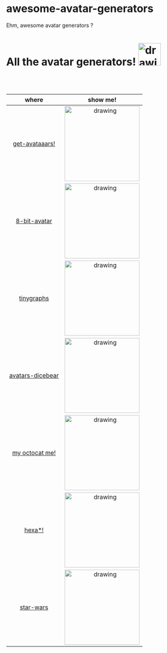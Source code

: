 # awesome-avatar-generators
Ehm, awesome avatar generators ? 


# All the avatar generators! <img src='https://blog.beeminder.com/wp-content/uploads/2018/03/all-the-things.png'  alt="drawing" width="60"/>

<br>
<br>

 where                |    show me!  | 
|:-------------------:|:------------------:|
[get-avataaars!](https://getavataaars.com/) |<img src='https://avataaars.io/?avatarStyle=Circle&topType=WinterHat1&accessoriesType=Kurt&hatColor=PastelBlue&facialHairType=Blank&clotheType=ShirtCrewNeck&clotheColor=Blue02&eyeType=Close&eyebrowType=RaisedExcited&mouthType=Default&skinColor=DarkBrown'  alt="drawing" width="200"/>
[8-bit-avatar](https://steemit.com/steemit/@williambanks/8bit-avatar-this-is-fun-and-brilliant) |<img src='https://steemitimages.com/640x0/http://eightbitavatar.herokuapp.com/?id=WilliamBanks&s=male&size=400'  alt="drawing" width="200"/>
[tinygraphs](http://www.tinygraphs.com/) |<img src='https://www.tinygraphs.com/labs/isogrids/hexa/helloworld?theme=heatwave&numcolors=4'  alt="drawing" width="200"/>
[avatars-dicebear](https://avatars.dicebear.com/) |<img src='https://avatars.dicebear.com/v2/female/cristinaandtjdfhdhdhdhdhdhdhdhdhdhjsjkloutwanm%2C.svg'  alt="drawing" width="200"/>
[my octocat me!](https://myoctocat.com/) |<img src='https://pbs.twimg.com/media/Dput95TUYAE6x0D.jpg'  alt="drawing" width="200"/>
[hexa*!](http://www.hexatar.com/) |<img src='http://www.hexatar.com/gallery/thumb/190629_013307_fb88bc03707_avatar.png'  alt="drawing" width="200"/> 
[star-wars](https://starwarsavatar.com/) |<img src='https://starwarsavatar.com/img/selection-icons/twilek/twilek.svg'  alt="drawing" width="200"/> 
